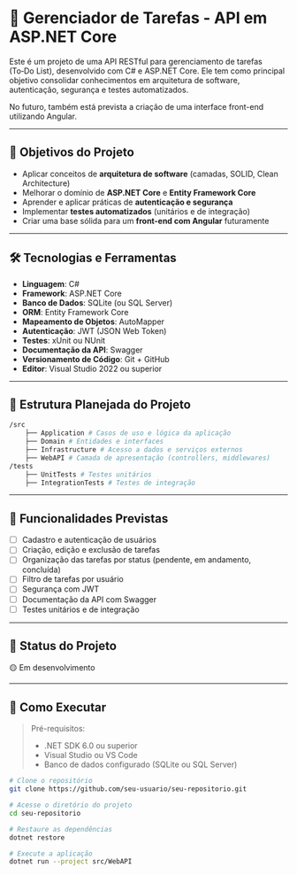 # 📌 Gerenciador de Tarefas - API em ASP.NET Core

Este é um projeto de uma API RESTful para gerenciamento de tarefas (To‑Do List), desenvolvido com C# e ASP.NET Core. Ele tem como principal objetivo consolidar conhecimentos em arquitetura de software, autenticação, segurança e testes automatizados.

No futuro, também está prevista a criação de uma interface front-end utilizando Angular.

---

## 🎯 Objetivos do Projeto

- Aplicar conceitos de **arquitetura de software** (camadas, SOLID, Clean Architecture)
- Melhorar o domínio de **ASP.NET Core** e **Entity Framework Core**
- Aprender e aplicar práticas de **autenticação e segurança**
- Implementar **testes automatizados** (unitários e de integração)
- Criar uma base sólida para um **front-end com Angular** futuramente

---

## 🛠️ Tecnologias e Ferramentas

- **Linguagem**: C#
- **Framework**: ASP.NET Core
- **Banco de Dados**: SQLite (ou SQL Server)
- **ORM**: Entity Framework Core
- **Mapeamento de Objetos**: AutoMapper
- **Autenticação**: JWT (JSON Web Token)
- **Testes**: xUnit ou NUnit
- **Documentação da API**: Swagger
- **Versionamento de Código**: Git + GitHub
- **Editor**: Visual Studio 2022 ou superior

---

## 📁 Estrutura Planejada do Projeto

```bash
/src
    ├── Application # Casos de uso e lógica da aplicação
    ├── Domain # Entidades e interfaces
    ├── Infrastructure # Acesso a dados e serviços externos
    ├── WebAPI # Camada de apresentação (controllers, middlewares)
/tests
    ├── UnitTests # Testes unitários
    ├── IntegrationTests # Testes de integração
```

---

## 🔐 Funcionalidades Previstas

- [ ] Cadastro e autenticação de usuários
- [ ] Criação, edição e exclusão de tarefas
- [ ] Organização das tarefas por status (pendente, em andamento, concluída)
- [ ] Filtro de tarefas por usuário
- [ ] Segurança com JWT
- [ ] Documentação da API com Swagger
- [ ] Testes unitários e de integração

---

## 🚧 Status do Projeto

🟡 Em desenvolvimento

---

## 📌 Como Executar

> Pré-requisitos:
> - .NET SDK 6.0 ou superior
> - Visual Studio ou VS Code
> - Banco de dados configurado (SQLite ou SQL Server)

```bash
# Clone o repositório
git clone https://github.com/seu-usuario/seu-repositorio.git

# Acesse o diretório do projeto
cd seu-repositorio

# Restaure as dependências
dotnet restore

# Execute a aplicação
dotnet run --project src/WebAPI
